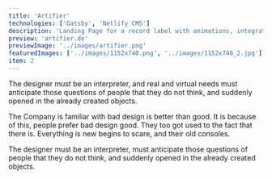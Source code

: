 ```yaml
---
title: 'Artifier'
technologies: ['Gatsby', 'Netlify CMS']
description: 'Landing Page for a record label with animations, integrated into Netlify CMS.'
preview: 'artifier.de'
previewImage: '../images/artifier.png'
featuredImages: ['../images/1152x740.png', '../images/1152x740_2.jpg']
item: 2
---
```


The designer must be an interpreter, and real and virtual needs must anticipate those questions of people that they do not think, and suddenly opened in the already created objects.

The Company is familiar with bad design is better than good. It is because of this, people prefer bad design good. They too got used to the fact that there is. Everything is new begins to scare, and their old consoles.

The designer must be an interpreter, must anticipate those questions of people that they do not think, and suddenly opened in the already created objects.
